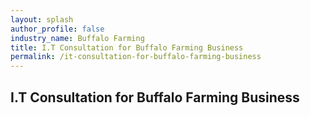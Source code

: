 ```yaml
---
layout: splash 
author_profile: false 
industry_name: Buffalo Farming
title: I.T Consultation for Buffalo Farming Business
permalink: /it-consultation-for-buffalo-farming-business
---
```


## I.T Consultation for Buffalo Farming Business
